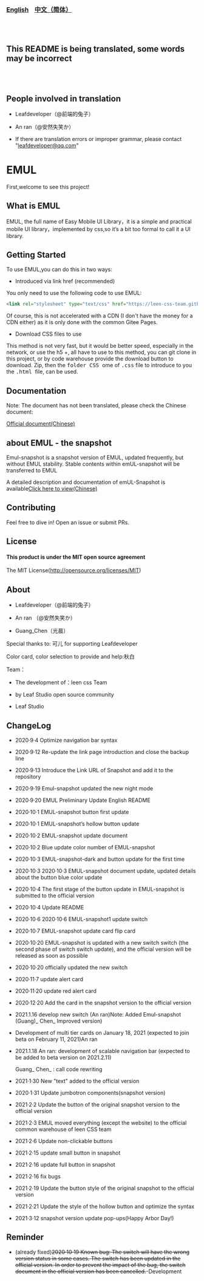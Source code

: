 ### <a href="README_en.md">English</a>&nbsp;&nbsp;&nbsp;&nbsp;<a href="README.md">中文（简体）</a>

<br /><br />

## This README is being translated, some words may be incorrect

<br /><br />

## People involved in translation

- Leafdeveloper（@前端的兔子）

- An ran（@安然失笑か）

- If there are translation errors or improper grammar, please contact "leafdeveloper@qq.com"

# EMUL

First,welcome to see this project!

## What is EMUL

EMUL, the full name of Easy Mobile UI Library，it is a simple and practical mobile UI library，implemented by css,so it’s a bit too formal to call it a UI library.

## Getting Started

To use EMUL,you can do this in two ways:

- Introduced via link href (recommended)

You only need to use the following code to use EMUL:

```html
<link rel="stylesheet" type="text/css" href="https://leen-css-team.github.io/emul/input/emul.min.css">
```
Of course, this is not accelerated with a CDN (I don't have the money for a CDN either) as it is only done with the common Gitee Pages.

- Download CSS files to use

This method is not very fast, but it would be better speed, especially in the network, or use the h5 +, all have to use to this method, you can git clone in this project, or by code warehouse provide the download button to download. Zip, then the <kbd>folder CSS </kbd> ome of <kbd>.css</kbd> file to introduce to you the <kbd>.html </kbd> file, can be used.

## Documentation

Note: The document has not been translated, please check the Chinese document:

<a href="https://leen-css-team.gitee.io/emul-docs/">Official document(Chinese)</a>

## about EMUL - the snapshot
Emul-snapshot is a snapshot version of EMUL, updated frequently, but without EMUL stability. Stable contents within emUL-snapshot will be transferred to EMUL

A detailed description and documentation of emUL-Snapshot is available<a href="emul-snapshot-doc.md">Click here to view(Chinese)</a>

## Contributing

Feel free to dive in! Open an issue or submit PRs.

## License

#### This product is under the MIT open source agreement

The MIT License(http://opensource.org/licenses/MIT)


## About

- Leafdeveloper（@前端的兔子）

- An ran （@安然失笑か）

- Guang_Chen（光晨）

Special thanks to: 可儿 for supporting Leafdeveloper

Color card, color selection to provide and help:秋白

Team：

- The development of：leen css Team

- by Leaf Studio open source community

- Leaf Studio

## ChangeLog

- 2020·9·4 Optimize navigation bar syntax

- 2020·9·12 Re-update the link page introduction and close the backup line

- 2020·9·13 Introduce the Link URL of Snapshot and add it to the repository

- 2020·9·19 Emul-snapshot updated the new night mode

- 2020·9·20 EMUL Preliminary Update English README

- 2020·10·1 EMUL-snapshot button first update

- 2020·10·1 EMUL-snapshot’s hollow button update

- 2020·10·2 EMUL-snapshot update document

- 2020·10·2 Blue update color number of EMUL-snapshot

- 2020·10·3 EMUL-snapshot-dark and button update for the first time

- 2020·10·3 2020·10·3 EMUL-snapshot document update, updated details about the button blue color update

- 2020·10·4 The first stage of the button update in EMUL-snapshot is submitted to the official version

- 2020·10·4 Update README

- 2020·10·6 2020·10·6 EMUL-snapshot1 update switch

- 2020·10·7 EMUL-snapshot update card flip card

- 2020·10·20 EMUL-snapshot is updated with a new switch switch (the second phase of switch switch update), and the official version will be released as soon as possible

- 2020·10·20 officially updated the new switch

- 2020·11·7 update alert card

- 2020·11·20 update red alert card

- 2020·12·20 Add the card in the snapshot version to the official version

- 2021.1.16 develop new switch (An ran)Note: Added Emul-snapshot (Guang)_ Chen_ Improved version)

- Development of multi tier cards on January 18, 2021 (expected to join beta on February 11, 2021)An ran

- 2021.1.18 An ran: development of scalable navigation bar (expected to be added to beta version on 2021.2.11)

   Guang_ Chen_ : call code rewriting

- 2021·1·30 New "text" added to the official version

- 2020·1·31 Update jumbotron components(snapshot version)

- 2021·2·2 Update the button of the original snapshot version to the official version

- 2021·2·3 EMUL moved everything (except the website) to the official common warehouse of leen CSS team

- 2021·2·6 Update non-clickable buttons

- 2021·2·15 update small button in snapshot

- 2021·2·16 update full button in snapshot

- 2021·2·16 fix bugs

- 2021·2·19 Update the button style of the original snapshot to the official version

- 2021·2·21 Update the style of the hollow button and optimize the syntax

- 2021·3·12 snapshot version update pop-ups(Happy Arbor Day!)

## Reminder

- (already fixed)~~2020·10·19 Known bug: The switch will have the wrong version status in some cases. The switch has been updated in the official version. In order to prevent the impact of the bug, the switch document in the official version has been cancelled.~~-Development
